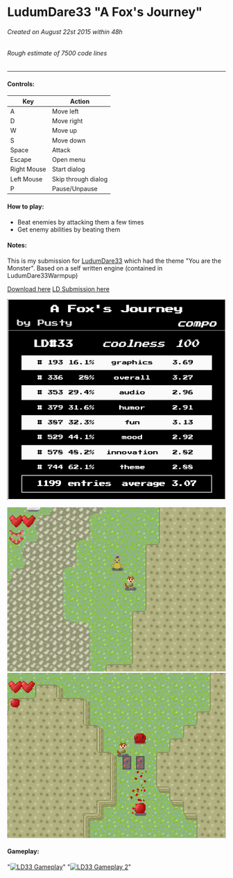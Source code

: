 # LudumDare33 "A Fox's Journey"
###### Created on August 22st 2015 within 48h
###### Rough estimate of 7500 code lines
***

#### Controls:
| Key        | Action             |
|------------|--------------------|
| A          | Move left          |
| D          | Move right         |
| W          | Move up            |
| S          | Move down          |
| Space      | Attack             |
| Escape     | Open menu          |
| Right Mouse| Start dialog       |
| Left  Mouse| Skip through dialog|
| P          | Pause/Unpause      |

#### How to play:
- Beat enemies by attacking them a few times
- Get enemy abilities by beating them

#### Notes:
This is my submission for [LudumDare33](http://ludumdare.com/compo/2015/08/19/welcome-to-ludum-dare-33/) which had the theme "You are the Monster".
Based on a self written engine (contained in LudumDare33Warmpup)

[Download here](https://pusty.itch.io/a-foxs-journey)
[LD Submission here](http://ludumdare.com/compo/ludum-dare-33/?action=preview&uid=55076)

![Score](/readme/ld33.png)

![Screenshot1](/readme/LudumDare33_0.PNG)
![Screenshot2](/readme/LudumDare33_1.PNG)

#### Gameplay:
"[![LD33 Gameplay](https://img.youtube.com/vi/BrqEi_6hojU/0.jpg)](https://www.youtube.com/watch?v=BrqEi_6hojU)"
"[![LD33 Gameplay 2](https://img.youtube.com/vi/bouSnGLQUcs/0.jpg)](https://www.youtube.com/watch?v=bouSnGLQUcs&t=2m10s)"
